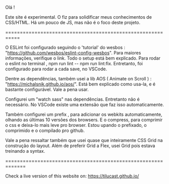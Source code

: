 Olá !

Este site é experimental. O fiz para solidificar meus conhecimentos de CSS/HTML.
Há um pouco de JS, mas não é o foco deste projeto.

===========================================================

O ESLint foi configurado seguindo o 'tutorial' do wesbos : "https://github.com/wesbos/eslint-config-wesbos". Para maiores informações, verifique o link. Todo o setup está bem explicado.
Para rodar o eslint no terminal , npm run lint -- npm run lint:fix. Entretanto, foi configurado para rodar a cada save, no VSCode.

Dentre as dependências, também usei a lib AOS ( Animate on Scroll ) : "https://michalsnik.github.io/aos/". Está bem explicado como usa-la, e é bastante configurável. Vale a pena usar.

Configurei um "watch sass" nas dependências. Entretanto não é necessário. No VSCode existe uma extensão que faz isso automaticamente.

Também configurei um prefix , para adicionar os webkits automaticamente, olhando as últimas 10 versões dos browsers. E o compress, para comprimir o css e deixa-lo mais leve pro browser. Estou upando o prefixado, o comprimido e o compilado pro github.

Vale a pena ressaltar também que usei quase que inteiramente CSS Grid na construção do layout. Além de preferir Grid a Flex, usei Grid pois estava treinando a syntax.

=============================================================

Check a live version of this website on: https://tilucast.github.io/
